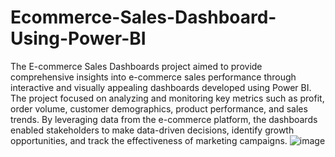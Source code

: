 # Ecommerce-Sales-Dashboard-Using-Power-BI
The E-commerce Sales Dashboards project aimed to provide comprehensive insights into e-commerce sales performance through interactive and visually appealing dashboards developed using Power BI. The project focused on analyzing and monitoring key metrics such as profit, order volume, customer demographics, product performance, and sales trends. By leveraging data from the e-commerce platform, the dashboards enabled stakeholders to make data-driven decisions, identify growth opportunities, and track the effectiveness of marketing campaigns.
![image](https://github.com/user-attachments/assets/de89e79f-0d0f-4a52-8321-f521b7b6d301)
